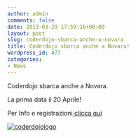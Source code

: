 ```yaml
---
author: admin
comments: false
date: 2013-03-29 17:59:16+00:00
layout: post
slug: coderdojo-sbarca-anche-a-novara
title: Coderdojo sbarca anche a Novara!
wordpress_id: 477
categories:
- News
---
```


Coderdojo sbarca anche a Novara.

La prima data il 20 Aprile!

Per Info e registrazioni[ clicca qui](http://coderdojo-gallug-1.eventbrite.it/?ref=fb)

[![coderdojologo](http://coderdojomilano.it/wp-content/uploads/2013/03/coderdojologo.jpg)](http://coderdojomilano.it/wp-content/uploads/2013/03/coderdojologo.jpg)

